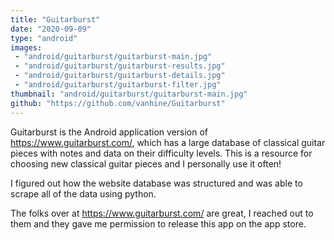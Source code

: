 ```yaml
---
title: "Guitarburst"
date: "2020-09-09"
type: "android"
images:
 - "android/guitarburst/guitarburst-main.jpg"
 - "android/guitarburst/guitarburst-results.jpg"
 - "android/guitarburst/guitarburst-details.jpg"
 - "android/guitarburst/guitarburst-filter.jpg"
thumbnail: "android/guitarburst/guitarburst-main.jpg"
github: "https://github.com/vanhine/Guitarburst"
---
```


Guitarburst is the Android application version of https://www.guitarburst.com/, which has a large database of classical guitar pieces with notes and data on their difficulty levels. This is a resource for choosing new classical guitar pieces and I personally use it often!

I figured out how the website database was structured and was able to scrape all of the data using python.

The folks over at https://www.guitarburst.com/ are great, I reached out to them and they gave me permission to release this app on the app store.
